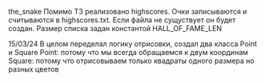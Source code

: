  the_snake
Помимо ТЗ реализовано highscores. Очки записываются и считываются в highscores.txt. 
Если файла не сущуствует он будет создан. Размер списка задан константой HALL_OF_FAME_LEN

15/03/24
В целом переделал логику отрисовки, создал два класса Point и Square
Point: потому что мы всегда обращаемся к двум координам
Square: потому что отрисовываем только квадраты одного размера но разных цветов
